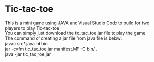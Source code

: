 # Tic-tac-toe
This is a mini game using JAVA and Visual Studio Code to build for two players to play Tic-tac-toe  
You can simply just download the tic_tac_toe.jar file to play the game  
The command of creating a jar file from java file is below:  
javac src\*.java -d bin  
jar -cvfm tic_tac_toe.jar manifest.MF -C bin/ .  
java -jar tic_tac_toe.jar  
